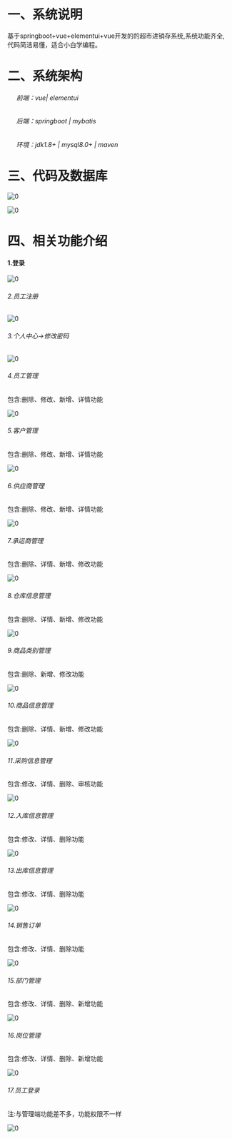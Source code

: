 # 一、系统说明

基于springboot+vue+elementui+vue开发的的超市进销存系统,系统功能齐全, 代码简洁易懂，适合小白学编程。

# 二、系统架构

######      前端：vue| elementui

######      后端：springboot | mybatis 

######      环境：jdk1.8+ | mysql8.0+ | maven

# 三、代码及数据库

![0](./img/1.jpg)

![0](./img/2.jpg)

# 四、相关功能介绍

#### 1.登录

![0](./img/3.jpg)

###### 2.员工注册

![0](./img/4.jpg)

###### 3.个人中心->修改密码

![0](./img/5.jpg)

###### 4.员工管理

包含:删除、修改、新增、详情功能

![0](./img/6.jpg)

###### 5.客户管理

包含:删除、修改、新增、详情功能

![0](./img/7.jpg)

###### 6.供应商管理

包含:删除、修改、新增、详情功能

![0](./img/8.jpg)

###### 7.承运商管理

包含:删除、详情、新增、修改功能

![0](./img/9.jpg)

###### 8.仓库信息管理

包含:删除、详情、新增、修改功能

![0](./img/10.jpg)

###### 9.商品类别管理

包含:删除、新增、修改功能

![0](./img/11.jpg)

###### 10.商品信息管理

包含:删除、详情、新增、修改功能

![0](./img/12.jpg)

###### 11.采购信息管理

包含:修改、详情、删除、审核功能

![0](./img/13.jpg)

###### 12.入库信息管理

包含:修改、详情、删除功能

![0](./img/14.jpg)

###### 13.出库信息管理

包含:修改、详情、删除功能

![0](./img/15.jpg)

###### 14.销售订单

包含:修改、详情、删除功能

![0](./img/16.jpg)

###### 15.部门管理

包含:修改、详情、删除、新增功能

![0](./img/17.jpg)

###### 16.岗位管理

包含:修改、详情、删除、新增功能

![0](./img/18.jpg)

###### 17.员工登录

注:与管理端功能差不多，功能权限不一样

![0](./img/19.jpg)
